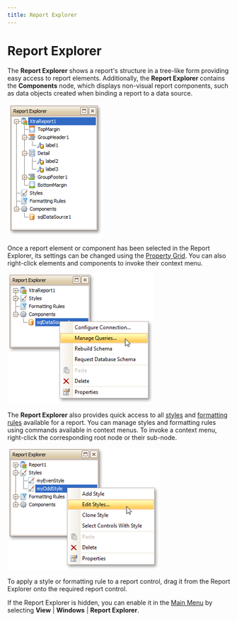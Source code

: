 ```yaml
---
title: Report Explorer
---
```

# Report Explorer
The **Report Explorer** shows a report's structure in a tree-like form providing easy access to report elements. Additionally, the **Report Explorer** contains the **Components** node, which displays non-visual report components, such as data objects created when binding a report to a data source.

![RD_Elements_ReportExplorer](../../../../../images/Img8259.png)

Once a report element or component has been selected in the Report Explorer, its settings can be changed using the [Property Grid](../../../../../../interface-elements-for-desktop/articles/report-designer/report-designer-for-winforms/report-designer-reference/report-designer-ui/property-grid.md). You can also right-click elements and components to invoke their context menu.

![RD_HowTo_MasterDetail_3](../../../../../images/Img23819.png)

The **Report Explorer** also provides quick access to all [styles](../../../../../../interface-elements-for-desktop/articles/report-designer/report-designer-for-winforms/create-reports/styles-and-conditional-formatting/understanding-style-concepts.md) and [formatting rules](../../../../../../interface-elements-for-desktop/articles/report-designer/report-designer-for-winforms/create-reports/styles-and-conditional-formatting/conditionally-change-a-controls-appearance.md) available for a report. You can manage styles and formatting rules using commands available in context menus. To invoke a context menu, right-click the corresponding root node or their sub-node.

![RD_ReportStyles_ReportExplorer](../../../../../images/Img122171.png)

To apply a style or formatting rule to a report control, drag it from the Report Explorer onto the required report control.

If the Report Explorer is hidden, you can enable it in the [Main Menu](../../../../../../interface-elements-for-desktop/articles/report-designer/report-designer-for-winforms/report-designer-reference/report-designer-ui/main-menu.md) by selecting **View** | **Windows** | **Report Explorer**.